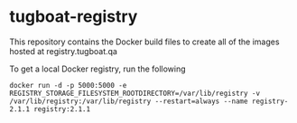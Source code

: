 # tugboat-registry

This repository contains the Docker build files to create all of the images
hosted at registry.tugboat.qa

To get a local Docker registry, run the following

    docker run -d -p 5000:5000 -e REGISTRY_STORAGE_FILESYSTEM_ROOTDIRECTORY=/var/lib/registry -v /var/lib/registry:/var/lib/registry --restart=always --name registry-2.1.1 registry:2.1.1

